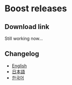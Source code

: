# Boost releases

## Download link

Still working now...

## Changelog

- [English](changelog.md)
- [日本語](changelog-jp.md)
- [한국어](changelog-kr.md)
